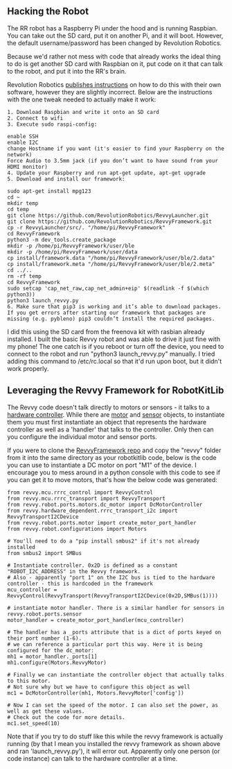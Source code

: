 ## Hacking the Robot
The RR robot has a Raspberry Pi under the hood and is running Raspbian. You can take out the SD card, put it on another Pi, and it will boot. However, the default username/password has been changed by Revolution Robotics.

Because we'd rather not mess with code that already works the ideal thing to do is get another SD card with Raspbian on it, put code on it that can talk to the robot, and put it into the RR's brain. 

Revolution Robotics [publishes instructions](https://revolutionrobotics.org/pages/robot-framework-on-raspbian) on how to do this with their own software, however they are slightly incorrect. Below are the instructions with the one tweak needed to actually make it work:

```
1. Download Raspbian and write it onto an SD card
2. Connect to wifi
3. Execute sudo raspi-config:

enable SSH
enable I2C
change Hostname if you want (it's easier to find your Raspberry on the network)
Force Audio to 3.5mm jack (if you don’t want to have sound from your HDMI monitor)
4. Update your Raspberry and run apt-get update, apt-get upgrade
5. Download and install our framework:

sudo apt-get install mpg123
cd ~
mkdir temp
cd temp
git clone https://github.com/RevolutionRobotics/RevvyLauncher.git
git clone https://github.com/RevolutionRobotics/RevvyFramework.git
cp -r RevvyLauncher/src/. "/home/pi/RevvyFramework"
cd RevvyFramework
python3 -m dev_tools.create_package
mkdir -p /home/pi/RevvyFramework/user/ble
mkdir -p /home/pi/RevvyFramework/user/data
cp install/framework.data "/home/pi/RevvyFramework/user/ble/2.data"
cp install/framework.meta "/home/pi/RevvyFramework/user/ble/2.meta"
cd ../..
rm -rf temp
cd RevvyFramework
sudo setcap 'cap_net_raw,cap_net_admin+eip' $(readlink -f $(which python3))
python3 launch_revvy.py
6. Make sure that pip3 is working and it’s able to download packages. If you get errors after starting our framework that packages are missing (e.g. pybleno) pip3 couldn’t install the required packages.
```

I did this using the SD card from the freenova kit with rasbian already installed. I built the basic Revvy robot and was able to drive it just fine with my phone! The one catch is if you reboot or turn off the device, you need to connect to the robot and run "python3 launch_revvy.py" manually. I tried adding this command to /etc/rc.local so that it'd run upon boot, but it didn't work properly.

## Leveraging the Revvy Framework for RobotKitLib
The Revvy code doesn't talk directly to motors or sensors - it talks to a [hardware controller](https://github.com/RevolutionRobotics/RevvyFramework/tree/master/revvy/mcu). While there are [motor](https://github.com/RevolutionRobotics/RevvyFramework/blob/master/revvy/robot/ports/motors/dc_motor.py) and [sensor](https://github.com/RevolutionRobotics/RevvyFramework/blob/master/revvy/robot/ports/sensors/ev3.py) objects, to instantiate them you must first instantiate an object that represents the hardware controller as well as a 'handler' that talks to the controller. Only then can you configure the individual motor and sensor ports.

If you were to clone the [RevvyFramework repo](https://github.com/RevolutionRobotics/RevvyFramework) and copy the "revvy" folder from it into the same directory as your robotkitlib code, below is the code you can use to instantiate a DC motor on port "M1" of the device. I encourage you to mess around in a python console with this code to see if you can get it to move motors, that's how the below code was generated:

```
from revvy.mcu.rrrc_control import RevvyControl
from revvy.mcu.rrrc_transport import RevvyTransport
from revvy.robot.ports.motors.dc_motor import DcMotorController
from revvy.hardware_dependent.rrrc_transport_i2c import RevvyTransportI2CDevice
from revvy.robot.ports.motor import create_motor_port_handler
from revvy.robot.configurations import Motors

# You'll need to do a "pip install smbus2" if it's not already installed
from smbus2 import SMBus

# Instantiate controller. 0x2D is defined as a constant "ROBOT_I2C_ADDRESS" in the Revvy framework.
# Also - apparently "port 1" on the I2C bus is tied to the hardware controller - this is hardcoded in the framework
mcu_controller = RevvyControl(RevvyTransport(RevvyTransportI2CDevice(0x2D,SMBus(1))))

# instantiate motor handler. There is a similar handler for sensors in revvy.robot.ports.sensor
motor_handler = create_motor_port_handler(mcu_controller)

# The handler has a _ports attribute that is a dict of ports keyed on their port number (1-6).
# we can reference a particular port this way. Here it is being configured for the dc_motor:
mh1 = motor_handler._ports[1]
mh1.configure(Motors.RevvyMotor)

# Finally we can instantiate the controller object that actually talks to this motor.
# Not sure why but we have to configure this object as well
mc1 = DcMotorController(mh1, Motors.RevvyMotor['config'])

# Now I can set the speed of the motor. I can also set the power, as well as get these values.
# Check out the code for more details.
mc1.set_speed(10)
```

Note that if you try to do stuff like this while the revvy framework is actually running (by that I mean you installed the revvy framework as shown above and ran 'launch_revvy.py'), it will error out. Apparently only one person (or code instance) can talk to the hardware controller at a time.
